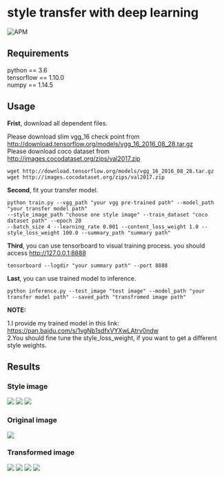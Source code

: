 # style transfer with deep learning
![APM](https://img.shields.io/apm/l/github.svg)

## Requirements
python == 3.6<br>
tensorflow == 1.10.0<br>
numpy == 1.14.5<br>

## Usage
**Frist**, download all dependent files.<br>

Please download slim vgg_16 check point from http://download.tensorflow.org/models/vgg_16_2016_08_28.tar.gz<br>
Please download coco dataset from http://images.cocodataset.org/zips/val2017.zip<br>
```
wget http://download.tensorflow.org/models/vgg_16_2016_08_28.tar.gz
wget http://images.cocodataset.org/zips/val2017.zip
```

**Second**, fit your transfer model.
```
python train.py --vgg_path "your vgg pre-trained path" --model_path "your transfer model path"
--style_image_path "choose one style image" --train_dataset "coco dataset path" --epoch 20
--batch_size 4 --learning_rate 0.001 --content_loss_weight 1.0 --style_loss_weight 100.0 --summary_path "summary path"
```

**Third**, you can use tensorboard to visual training process. you should access http://127.0.0.1:8888
```
tensorboard --logdir "your summary path" --port 8888
```

**Last**, you can use trained model to inference.
```
python inference.py --test_image "test image" --model_path "your transfer model path" --saved_path "transfromed image path"
```

**NOTE:**

1.I provide my trained model in this link: https://pan.baidu.com/s/1vgNb1sdfxVYXwLAtrv0ndw<br>
2.You should fine tune the style_loss_weight, if you want to get a different style weights.

## Results

### Style image
![](https://github.com/huangdaoxu/style_transfer/blob/master/style_images/starry.jpg)
![](https://github.com/huangdaoxu/style_transfer/blob/master/style_images/wave.jpg)
![](https://github.com/huangdaoxu/style_transfer/blob/master/style_images/candy.jpg)

### Original image
![](https://github.com/huangdaoxu/style_transfer/blob/master/test/sunshine_boy.jpeg)

### Transformed image
![](https://github.com/huangdaoxu/style_transfer/blob/master/test/inference_starry.jpg)
![](https://github.com/huangdaoxu/style_transfer/blob/master/test/inference_wave.jpg)
![](https://github.com/huangdaoxu/style_transfer/blob/master/test/inference_candy.jpg)
![](https://github.com/huangdaoxu/style_transfer/blob/master/test/inference_landscape.jpg)
